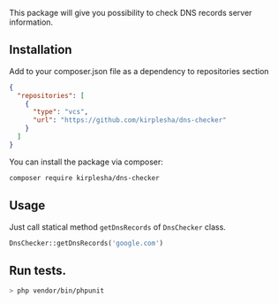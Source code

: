 This package will give you possibility to check DNS records server information.

## Installation

Add to your composer.json file as a dependency to repositories section
```json
{
  "repositories": [
    {
      "type": "vcs",
      "url": "https://github.com/kirplesha/dns-checker"
    }
  ]
}
```
You can install the package via composer:

```bash
composer require kirplesha/dns-checker
```

## Usage
    
Just call statical method `getDnsRecords` of `DnsChecker` class.
```php 
DnsChecker::getDnsRecords('google.com') 
```

## Run tests.

```sh
> php vendor/bin/phpunit
```